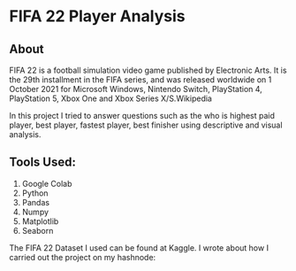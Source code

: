 # FIFA 22 Player Analysis

## About
FIFA 22 is a football simulation video game published by Electronic Arts. It is the 29th installment in the FIFA series, and was released worldwide on 1 October 2021 for Microsoft Windows, Nintendo Switch, PlayStation 4, PlayStation 5, Xbox One and Xbox Series X/S.Wikipedia

In this project I tried to answer questions such as the who is highest paid player, best player, fastest player, best finisher using descriptive and visual analysis.

## Tools Used:
1. Google Colab
2. Python
3. Pandas
4. Numpy
5. Matplotlib
6. Seaborn


The FIFA 22 Dataset I used can be found at Kaggle.
I wrote about how I carried out the project on my hashnode: 